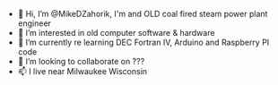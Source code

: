 - 👋 Hi, I’m @MikeDZahorik, I'm and OLD coal fired steam power plant engineer
- 👀 I’m interested in old computer software & hardware
- 🌱 I’m currently re learning DEC Fortran IV, Arduino and Raspberry PI code
- 💞️ I’m looking to collaborate on ???
- 📫 I live near Milwaukee Wisconsin

<!---
MikeDZahorik/MikeDZahorik is a ✨ special ✨ repository because its `README.md` (this file) appears on your GitHub profile.
You can click the Preview link to take a look at your changes.
--->

